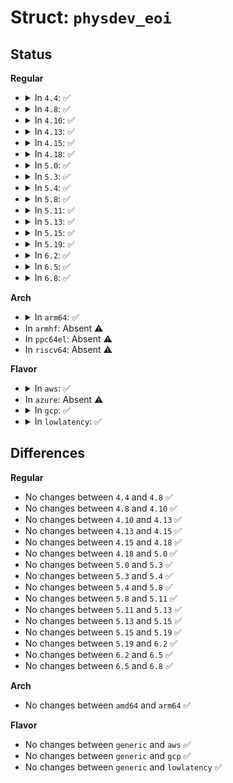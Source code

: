 # Struct: <code>physdev_eoi</code>

## Status
<b>Regular</b>
<ul>
<li>
<details>
<summary>In <code>4.4</code>: ✅</summary>

```c
struct physdev_eoi {
    uint32_t irq;
};
```
</details>
</li>
<li>
<details>
<summary>In <code>4.8</code>: ✅</summary>

```c
struct physdev_eoi {
    uint32_t irq;
};
```
</details>
</li>
<li>
<details>
<summary>In <code>4.10</code>: ✅</summary>

```c
struct physdev_eoi {
    uint32_t irq;
};
```
</details>
</li>
<li>
<details>
<summary>In <code>4.13</code>: ✅</summary>

```c
struct physdev_eoi {
    uint32_t irq;
};
```
</details>
</li>
<li>
<details>
<summary>In <code>4.15</code>: ✅</summary>

```c
struct physdev_eoi {
    uint32_t irq;
};
```
</details>
</li>
<li>
<details>
<summary>In <code>4.18</code>: ✅</summary>

```c
struct physdev_eoi {
    uint32_t irq;
};
```
</details>
</li>
<li>
<details>
<summary>In <code>5.0</code>: ✅</summary>

```c
struct physdev_eoi {
    uint32_t irq;
};
```
</details>
</li>
<li>
<details>
<summary>In <code>5.3</code>: ✅</summary>

```c
struct physdev_eoi {
    uint32_t irq;
};
```
</details>
</li>
<li>
<details>
<summary>In <code>5.4</code>: ✅</summary>

```c
struct physdev_eoi {
    uint32_t irq;
};
```
</details>
</li>
<li>
<details>
<summary>In <code>5.8</code>: ✅</summary>

```c
struct physdev_eoi {
    uint32_t irq;
};
```
</details>
</li>
<li>
<details>
<summary>In <code>5.11</code>: ✅</summary>

```c
struct physdev_eoi {
    uint32_t irq;
};
```
</details>
</li>
<li>
<details>
<summary>In <code>5.13</code>: ✅</summary>

```c
struct physdev_eoi {
    uint32_t irq;
};
```
</details>
</li>
<li>
<details>
<summary>In <code>5.15</code>: ✅</summary>

```c
struct physdev_eoi {
    uint32_t irq;
};
```
</details>
</li>
<li>
<details>
<summary>In <code>5.19</code>: ✅</summary>

```c
struct physdev_eoi {
    uint32_t irq;
};
```
</details>
</li>
<li>
<details>
<summary>In <code>6.2</code>: ✅</summary>

```c
struct physdev_eoi {
    uint32_t irq;
};
```
</details>
</li>
<li>
<details>
<summary>In <code>6.5</code>: ✅</summary>

```c
struct physdev_eoi {
    uint32_t irq;
};
```
</details>
</li>
<li>
<details>
<summary>In <code>6.8</code>: ✅</summary>

```c
struct physdev_eoi {
    uint32_t irq;
};
```
</details>
</li>
</ul>
<b>Arch</b>
<ul>
<li>
<details>
<summary>In <code>arm64</code>: ✅</summary>

```c
struct physdev_eoi {
    uint32_t irq;
};
```
</details>
</li>
<li>
In <code>armhf</code>: Absent ⚠️
</li>
<li>
In <code>ppc64el</code>: Absent ⚠️
</li>
<li>
In <code>riscv64</code>: Absent ⚠️
</li>
</ul>
<b>Flavor</b>
<ul>
<li>
<details>
<summary>In <code>aws</code>: ✅</summary>

```c
struct physdev_eoi {
    uint32_t irq;
};
```
</details>
</li>
<li>
In <code>azure</code>: Absent ⚠️
</li>
<li>
<details>
<summary>In <code>gcp</code>: ✅</summary>

```c
struct physdev_eoi {
    uint32_t irq;
};
```
</details>
</li>
<li>
<details>
<summary>In <code>lowlatency</code>: ✅</summary>

```c
struct physdev_eoi {
    uint32_t irq;
};
```
</details>
</li>
</ul>

## Differences
<b>Regular</b>
<ul>
<li>
No changes between <code>4.4</code> and <code>4.8</code> ✅
</li>
<li>
No changes between <code>4.8</code> and <code>4.10</code> ✅
</li>
<li>
No changes between <code>4.10</code> and <code>4.13</code> ✅
</li>
<li>
No changes between <code>4.13</code> and <code>4.15</code> ✅
</li>
<li>
No changes between <code>4.15</code> and <code>4.18</code> ✅
</li>
<li>
No changes between <code>4.18</code> and <code>5.0</code> ✅
</li>
<li>
No changes between <code>5.0</code> and <code>5.3</code> ✅
</li>
<li>
No changes between <code>5.3</code> and <code>5.4</code> ✅
</li>
<li>
No changes between <code>5.4</code> and <code>5.8</code> ✅
</li>
<li>
No changes between <code>5.8</code> and <code>5.11</code> ✅
</li>
<li>
No changes between <code>5.11</code> and <code>5.13</code> ✅
</li>
<li>
No changes between <code>5.13</code> and <code>5.15</code> ✅
</li>
<li>
No changes between <code>5.15</code> and <code>5.19</code> ✅
</li>
<li>
No changes between <code>5.19</code> and <code>6.2</code> ✅
</li>
<li>
No changes between <code>6.2</code> and <code>6.5</code> ✅
</li>
<li>
No changes between <code>6.5</code> and <code>6.8</code> ✅
</li>
</ul>
<b>Arch</b>
<ul>
<li>
No changes between <code>amd64</code> and <code>arm64</code> ✅
</li>
</ul>
<b>Flavor</b>
<ul>
<li>
No changes between <code>generic</code> and <code>aws</code> ✅
</li>
<li>
No changes between <code>generic</code> and <code>gcp</code> ✅
</li>
<li>
No changes between <code>generic</code> and <code>lowlatency</code> ✅
</li>
</ul>
